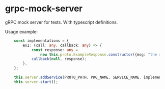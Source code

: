 # grpc-mock-server
gRPC mock server for tests. With typescript definitions.


Usage example:
```typescript
    const implementations = {
        ex1: (call: any, callback: any) => {
            const response: any =
                new this.proto.ExampleResponse.constructor({msg: "the response message"});
            callback(null, response);
        },
    };
    
    this.server.addService(PROTO_PATH, PKG_NAME, SERVICE_NAME, implementations);
    this.server.start();
```